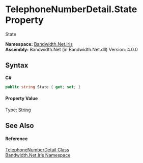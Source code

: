 ﻿# TelephoneNumberDetail.State Property 
 

State

**Namespace:**&nbsp;<a href ="N_Bandwidth_Net_Iris.md">Bandwidth.Net.Iris</a><br />**Assembly:**&nbsp;Bandwidth.Net (in Bandwidth.Net.dll) Version: 4.0.0

## Syntax

**C#**<br />
``` C#
public string State { get; set; }
```


#### Property Value
Type: <a href="http://msdn2.microsoft.com/en-us/library/s1wwdcbf" target="_blank">String</a>

## See Also


#### Reference
<a href ="T_Bandwidth_Net_Iris_TelephoneNumberDetail.md">TelephoneNumberDetail Class</a><br /><a href ="N_Bandwidth_Net_Iris.md">Bandwidth.Net.Iris Namespace</a><br />
